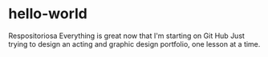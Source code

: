 # hello-world
Respositoriosa
Everything is great now that I'm starting on Git Hub
Just trying to design an acting and graphic design portfolio, one lesson at a time. 
